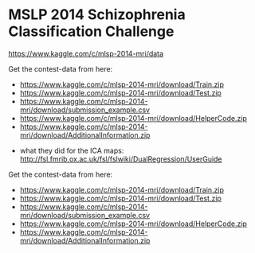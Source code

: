 MSLP 2014 Schizophrenia Classification Challenge
================================================
https://www.kaggle.com/c/mlsp-2014-mri/data

Get the contest-data from here: 
 - https://www.kaggle.com/c/mlsp-2014-mri/download/Train.zip
 - https://www.kaggle.com/c/mlsp-2014-mri/download/Test.zip
 - https://www.kaggle.com/c/mlsp-2014-mri/download/submission_example.csv
 - https://www.kaggle.com/c/mlsp-2014-mri/download/HelperCode.zip
 - https://www.kaggle.com/c/mlsp-2014-mri/download/AdditionalInformation.zip

+ what they did for the ICA maps:
  http://fsl.fmrib.ox.ac.uk/fsl/fslwiki/DualRegression/UserGuide

Get the contest-data from here: 
 - https://www.kaggle.com/c/mlsp-2014-mri/download/Train.zip
 - https://www.kaggle.com/c/mlsp-2014-mri/download/Test.zip
 - https://www.kaggle.com/c/mlsp-2014-mri/download/submission_example.csv
 - https://www.kaggle.com/c/mlsp-2014-mri/download/HelperCode.zip
 - https://www.kaggle.com/c/mlsp-2014-mri/download/AdditionalInformation.zip
